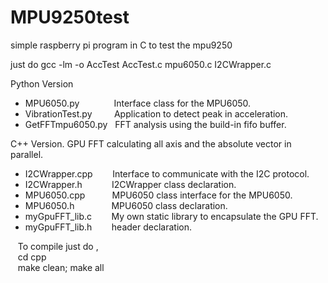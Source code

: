 MPU9250test
==============

simple raspberry pi  program in C to test the mpu9250


 just do gcc -lm -o AccTest AccTest.c mpu6050.c I2CWrapper.c
 
Python Version
- MPU6050.py&nbsp;&nbsp;&nbsp;&nbsp;&nbsp;&nbsp;&nbsp;&nbsp;&nbsp;&nbsp;&nbsp;&nbsp;&nbsp;&nbsp;Interface class for the MPU6050.
- VibrationTest.py&nbsp;&nbsp;&nbsp;&nbsp;&nbsp;&nbsp;&nbsp;&nbsp;&nbsp;Application to detect peak in acceleration.
- GetFFTmpu6050.py&nbsp;&nbsp;&nbsp;FFT analysis using the build-in fifo buffer.

C++ Version.  GPU FFT calculating all axis and the absolute vector in parallel.
- I2CWrapper.cpp&nbsp;&nbsp;&nbsp;&nbsp;&nbsp;&nbsp;&nbsp;&nbsp;Interface to communicate with the I2C protocol.
- I2CWrapper.h&nbsp;&nbsp;&nbsp;&nbsp;&nbsp;&nbsp;&nbsp;&nbsp;&nbsp;&nbsp;&nbsp;&nbsp;I2CWrapper class declaration.
- MPU6050.cpp&nbsp;&nbsp;&nbsp;&nbsp;&nbsp;&nbsp;&nbsp;&nbsp;&nbsp;&nbsp;&nbsp;MPU6050 class interface for the MPU6050.
- MPU6050.h&nbsp;&nbsp;&nbsp;&nbsp;&nbsp;&nbsp;&nbsp;&nbsp;&nbsp;&nbsp;&nbsp;&nbsp;&nbsp;&nbsp;&nbsp;MPU6050 class declaration.
- myGpuFFT_lib.c&nbsp;&nbsp;&nbsp;&nbsp;&nbsp;&nbsp;&nbsp;&nbsp;My own static library to encapsulate the GPU FFT.
- myGpuFFT_lib.h&nbsp;&nbsp;&nbsp;&nbsp;&nbsp;&nbsp;&nbsp;&nbsp;header declaration.
 
&nbsp;&nbsp;&nbsp;To compile just do ,<br>
&nbsp;&nbsp;&nbsp;cd cpp<br>
&nbsp;&nbsp;&nbsp;make clean; make all

